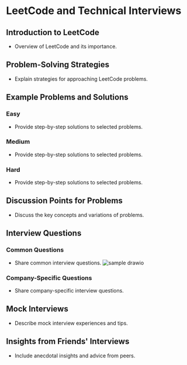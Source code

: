 # LeetCode and Technical Interviews

## Introduction to LeetCode
- Overview of LeetCode and its importance.

## Problem-Solving Strategies
- Explain strategies for approaching LeetCode problems.

## Example Problems and Solutions
### Easy
- Provide step-by-step solutions to selected problems.

### Medium
- Provide step-by-step solutions to selected problems.

### Hard
- Provide step-by-step solutions to selected problems.

## Discussion Points for Problems
- Discuss the key concepts and variations of problems.

## Interview Questions
### Common Questions
- Share common interview questions.
![sample drawio](sample.drawio)

### Company-Specific Questions
- Share company-specific interview questions.

## Mock Interviews
- Describe mock interview experiences and tips.

## Insights from Friends' Interviews
- Include anecdotal insights and advice from peers.
